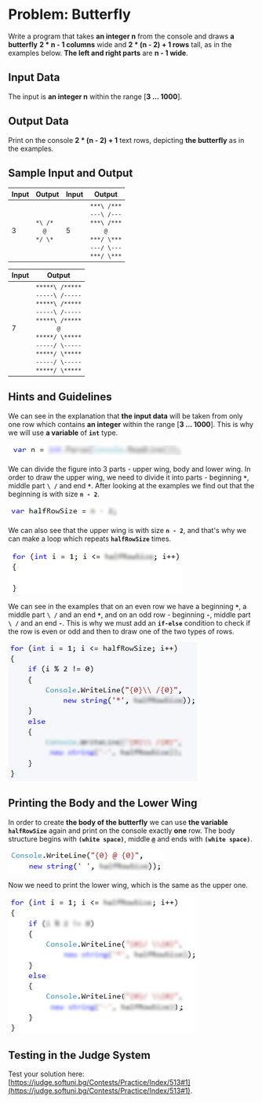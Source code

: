 # Problem: Butterfly

Write a program that takes **an integer n** from the console and draws **a butterfly** **2 * n - 1 columns** wide and **2 * (n - 2) + 1 rows** tall, as in the examples below. **The left and right parts** are **n - 1 wide**.

## Input Data

The input is **an integer n** within the range [**3 … 1000**].

## Output Data

Print on the console **2 * (n - 2) + 1** text rows, depicting **the butterfly** as in the examples.

## Sample Input and Output

| Input | Output | Input | Output |
| --- | --- | --- | --- |
|3|<code>&#42;&#92;&nbsp;&#47;&#42;</code><br><code>&nbsp;&nbsp;&#64;&nbsp;&nbsp;</code><br><code>&#42;&#47;&nbsp;&#92;&#42;</code><br>|5|<code>&#42;&#42;&#42;&#92;&nbsp;&#47;&#42;&#42;&#42;</code><br><code>&#45;&#45;&#45;&#92;&nbsp;&#47;&#45;&#45;&#45;</code><br><code>&#42;&#42;&#42;&#92;&nbsp;&#47;&#42;&#42;&#42;</code><br><code>&nbsp;&nbsp;&nbsp;&nbsp;&#64;&nbsp;&nbsp;&nbsp;&nbsp;</code><br><code>&#42;&#42;&#42;&#47;&nbsp;&#92;&#42;&#42;&#42;</code><br><code>&#45;&#45;&#45;&#47;&nbsp;&#92;&#45;&#45;&#45;</code><br><code>&#42;&#42;&#42;&#47;&nbsp;&#92;&#42;&#42;&#42;</code><br>|

| Input | Output |
| --- | --- |
|7|<code>&#42;&#42;&#42;&#42;&#42;&#92;&nbsp;&#47;&#42;&#42;&#42;&#42;&#42;</code><br><code>&#45;&#45;&#45;&#45;&#45;&#92;&nbsp;&#47;&#45;&#45;&#45;&#45;&#45;</code><br><code>&#42;&#42;&#42;&#42;&#42;&#92;&nbsp;&#47;&#42;&#42;&#42;&#42;&#42;</code><br><code>&#45;&#45;&#45;&#45;&#45;&#92;&nbsp;&#47;&#45;&#45;&#45;&#45;&#45;</code><br><code>&#42;&#42;&#42;&#42;&#42;&#92;&nbsp;&#47;&#42;&#42;&#42;&#42;&#42;</code><br><code>&nbsp;&nbsp;&nbsp;&nbsp;&nbsp;&nbsp;&#64;&nbsp;&nbsp;&nbsp;&nbsp;&nbsp;&nbsp;</code><br><code>&#42;&#42;&#42;&#42;&#42;&#47;&nbsp;&#92;&#42;&#42;&#42;&#42;&#42;</code><br><code>&#45;&#45;&#45;&#45;&#45;&#47;&nbsp;&#92;&#45;&#45;&#45;&#45;&#45;</code><br><code>&#42;&#42;&#42;&#42;&#42;&#47;&nbsp;&#92;&#42;&#42;&#42;&#42;&#42;</code><br><code>&#45;&#45;&#45;&#45;&#45;&#47;&nbsp;&#92;&#45;&#45;&#45;&#45;&#45;</code><br><code>&#42;&#42;&#42;&#42;&#42;&#47;&nbsp;&#92;&#42;&#42;&#42;&#42;&#42;</code><br>|

## Hints and Guidelines

We can see in the explanation that **the input data** will be taken from only one row which contains **an integer** within the range [**3 … 1000**]. This is why we will use **a variable** of **`int`** type.

![](/assets/chapter-6-2-images/02.Butterfly-01.png)

We can divide the figure into 3 parts - upper wing, body and lower wing. In order to draw the upper wing, we need to divide it into parts - beginning **`*`**, middle part **`\ /`** and end **`*`**. After looking at the examples we find out that the beginning is with size **`n - 2`**.

![](/assets/chapter-6-2-images/02.Butterfly-02.png)

We can also see that the upper wing is with size **`n - 2`**, and that's why we can make a loop which repeats **`halfRowSize`** times.

![](/assets/chapter-6-2-images/02.Butterfly-03.png)

We can see in the examples that on an even row we have a beginning **`*`**, a middle part **`\ /`** and an end **`*`**, and on an odd row - beginning **`-`**, middle part **`\ /`** and an end **`-`**. This is why we must add an **`if-else`** condition to check if the row is even or odd and then to draw one of the two types of rows.

![](/assets/chapter-6-2-images/02.Butterfly-04.png)

## Printing the Body and the Lower Wing 

In order to create **the body of the butterfly** we can use **the variable** **`halfRowSize`** again and print on the console exactly **one** row. The body structure begins with **`(white space)`**, middle **`@`** and ends with **`(white space)`**.

![](/assets/chapter-6-2-images/02.Butterfly-05.png)

Now we need to print the lower wing, which is the same as the upper one.

![](/assets/chapter-6-2-images/02.Butterfly-06.png)

## Testing in the Judge System

Test your solution here: [https://judge.softuni.bg/Contests/Practice/Index/513#1](https://judge.softuni.bg/Contests/Practice/Index/513#1).
